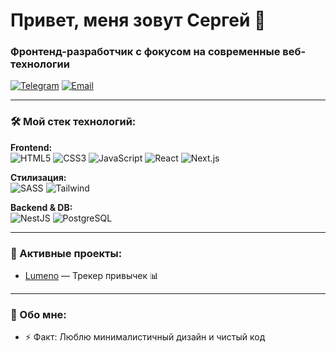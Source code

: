 # Привет, меня зовут Сергей 👋  
### Фронтенд-разработчик с фокусом на современные веб-технологии

[![Telegram](https://img.shields.io/badge/-Telegram-0088cc?style=flat-square&logo=telegram&logoColor=white)](https://t.me/akazaaaaaaaaaaaaaaaa)
[![Email](https://img.shields.io/badge/-Email-ea4335?style=flat-square&logo=gmail&logoColor=white)](mailto:serzh.li.04.06@yandex.ru)

---

### 🛠️ Мой стек технологий:
**Frontend:**  
![HTML5](https://img.shields.io/badge/-HTML5-e34f26?style=flat-square&logo=html5&logoColor=white)
![CSS3](https://img.shields.io/badge/-CSS3-1572b6?style=flat-square&logo=css3&logoColor=white)
![JavaScript](https://img.shields.io/badge/-JavaScript-f7df1e?style=flat-square&logo=javascript&logoColor=black)
![React](https://img.shields.io/badge/-React-61dafb?style=flat-square&logo=react&logoColor=black)
![Next.js](https://img.shields.io/badge/-Next.js-000000?style=flat-square&logo=next.js&logoColor=white)

**Стилизация:**  
![SASS](https://img.shields.io/badge/-SASS-cc6699?style=flat-square&logo=sass&logoColor=white)
![Tailwind](https://img.shields.io/badge/-Tailwind_CSS-06b6d4?style=flat-square&logo=tailwind-css&logoColor=white)

**Backend & DB:**  
![NestJS](https://img.shields.io/badge/-NestJS-e0234e?style=flat-square&logo=nestjs&logoColor=white)
![PostgreSQL](https://img.shields.io/badge/-PostgreSQL-4169e1?style=flat-square&logo=postgresql&logoColor=white)

---

### 📌 Активные проекты:
- [Lumeno](https://github.com/lee-serz/lumeno) — Трекер привычек 📊

---

### 💬 Обо мне: 
 
- ⚡ Факт: Люблю минималистичный дизайн и чистый код  
